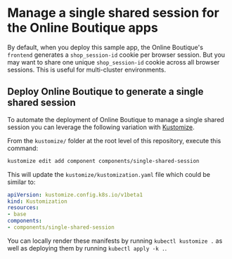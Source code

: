 # Manage a single shared session for the Online Boutique apps

By default, when you deploy this sample app, the Online Boutique's `frontend` generates a `shop_session-id` cookie per browser session.
But you may want to share one unique `shop_session-id` cookie across all browser sessions.
This is useful for multi-cluster environments.

## Deploy Online Boutique to generate a single shared session

To automate the deployment of Online Boutique to manage a single shared session you can leverage the following variation with [Kustomize](../../../../../../../../Downloads/microservices-demo-main/kustomize).

From the `kustomize/` folder at the root level of this repository, execute this command:

```bash
kustomize edit add component components/single-shared-session
```

This will update the `kustomize/kustomization.yaml` file which could be similar to:

```yaml
apiVersion: kustomize.config.k8s.io/v1beta1
kind: Kustomization
resources:
- base
components:
- components/single-shared-session
```

You can locally render these manifests by running `kubectl kustomize .` as well as deploying them by running `kubectl apply -k .`.
